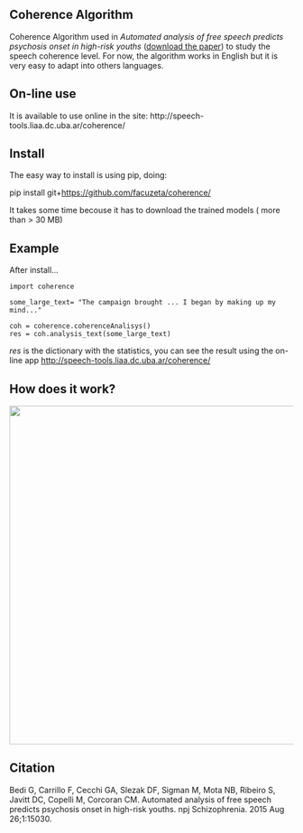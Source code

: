 <h2>Coherence Algorithm</h2>

 
Coherence Algorithm used in *Automated analysis of free speech predicts psychosis onset in high-risk youths*
(<a href="http://www.nature.com/articles/npjschz201530?WT.mc_id=GOP_SCHZ_1508_201530">download the paper</a>) to study the speech coherence level. For now, the algorithm works in English but it is very easy to adapt into others languages.

<h2> On-line use</h2>
It is available to use online in the site: http://speech-tools.liaa.dc.uba.ar/coherence/


<h2> Install </h2>
The easy way to install is using pip, doing:

pip install git+https://github.com/facuzeta/coherence/

It takes some time becouse it has to download the trained models ( more than > 30 MB)

<h2> Example </h2>

After install...

```
import coherence

some_large_text= "The campaign brought ... I began by making up my mind..."

coh = coherence.coherenceAnalisys()
res = coh.analysis_text(some_large_text) 
```
*res* is the dictionary with the statistics, you can see the result using the on-line app http://speech-tools.liaa.dc.uba.ar/coherence/

<h2> How does it work? </h2>
<img src="https://images.nature.com/lw926/nature-assets/npjschz/2015/npjschz201530/images_hires/npjschz201530-f1.jpg" width=600px/>

<h2> Citation </h2>
Bedi G, Carrillo F, Cecchi GA, Slezak DF, Sigman M, Mota NB, Ribeiro S, Javitt DC, Copelli M, Corcoran CM. Automated analysis of free speech predicts psychosis onset in high-risk youths. npj Schizophrenia. 2015 Aug 26;1:15030.

